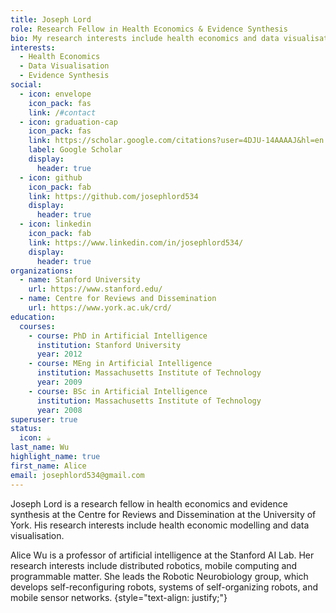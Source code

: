 ```yaml
---
title: Joseph Lord
role: Research Fellow in Health Economics & Evidence Synthesis
bio: My research interests include health economics and data visualisation.
interests:
  - Health Economics
  - Data Visualisation
  - Evidence Synthesis
social:
  - icon: envelope
    icon_pack: fas
    link: /#contact
  - icon: graduation-cap
    icon_pack: fas
    link: https://scholar.google.com/citations?user=4DJU-14AAAAJ&hl=en
    label: Google Scholar
    display:
      header: true
  - icon: github
    icon_pack: fab
    link: https://github.com/josephlord534
    display:
      header: true
  - icon: linkedin
    icon_pack: fab
    link: https://www.linkedin.com/in/josephlord534/
    display:
      header: true
organizations:
  - name: Stanford University
    url: https://www.stanford.edu/
  - name: Centre for Reviews and Dissemination
    url: https://www.york.ac.uk/crd/
education:
  courses:
    - course: PhD in Artificial Intelligence
      institution: Stanford University
      year: 2012
    - course: MEng in Artificial Intelligence
      institution: Massachusetts Institute of Technology
      year: 2009
    - course: BSc in Artificial Intelligence
      institution: Massachusetts Institute of Technology
      year: 2008
superuser: true
status:
  icon: ☕️
last_name: Wu
highlight_name: true
first_name: Alice
email: josephlord534@gmail.com
---
```

J﻿oseph Lord is a research fellow in health economics and evidence synthesis at the Centre for Reviews and Dissemination at the University of York. His research interests include health economic modelling and data visualisation.

Alice Wu is a professor of artificial intelligence at the Stanford AI Lab. Her research interests include distributed robotics, mobile computing and programmable matter. She leads the Robotic Neurobiology group, which develops self-reconfiguring robots, systems of self-organizing robots, and mobile sensor networks.
{style="text-align: justify;"}